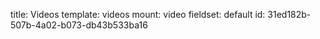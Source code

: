 title: Videos
template: videos
mount: video
fieldset: default
id: 31ed182b-507b-4a02-b073-db43b533ba16
